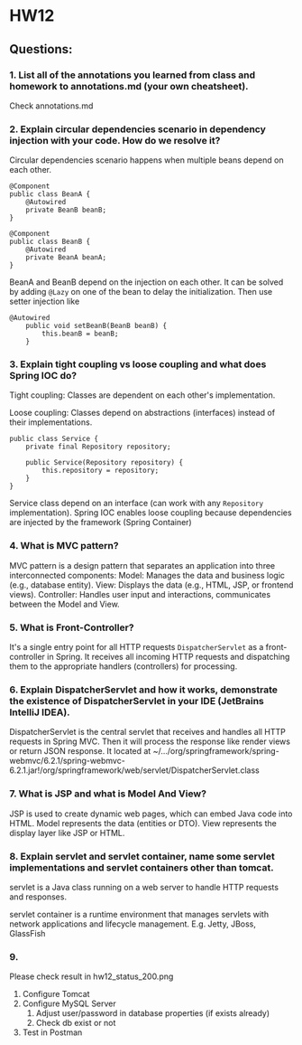 # HW12
## Questions:

### 1. List all of the annotations you learned from class and homework to annotations.md (your own cheatsheet).
Check annotations.md

### 2. Explain circular dependencies scenario in dependency injection with your code. How do we resolve it?
Circular dependencies scenario happens when multiple beans depend on each other.

```
@Component
public class BeanA {
    @Autowired
    private BeanB beanB;
}

@Component
public class BeanB {
    @Autowired
    private BeanA beanA;
}
```
BeanA and BeanB depend on the injection on each other. It can be solved by adding `@Lazy` on one of the bean to delay the initialization. Then use setter injection like
```
@Autowired
    public void setBeanB(BeanB beanB) {
        this.beanB = beanB;
    }
```

### 3. Explain tight coupling vs loose coupling and what does Spring IOC do?
Tight coupling: Classes are dependent on each other's implementation.

Loose coupling: Classes depend on abstractions (interfaces) instead of their implementations.
```
public class Service {
    private final Repository repository;

    public Service(Repository repository) {
        this.repository = repository;
    }
}
```
Service class depend on an interface (can work with any `Repository` implementation).
Spring IOC enables loose coupling because dependencies are injected by the framework (Spring Container)

### 4. What is MVC pattern?
MVC pattern is a design pattern that separates an application into three interconnected components:
Model: Manages the data and business logic (e.g., database entity).
View: Displays the data (e.g., HTML, JSP, or frontend views).
Controller: Handles user input and interactions, communicates between the Model and View.


### 5. What is Front-Controller?
It's a single entry point for all HTTP requests
`DispatcherServlet` as a front-controller in Spring. It receives all incoming HTTP requests and dispatching them to the appropriate handlers (controllers) for processing.

### 6. Explain DispatcherServlet and how it works, demonstrate the existence of DispatcherServlet in your IDE (JetBrains IntelliJ IDEA).
DispatcherServlet is the central servlet that receives and handles all HTTP requests in Spring MVC. Then it will process the response like render views or return JSON response.
It located at ~/.../org/springframework/spring-webmvc/6.2.1/spring-webmvc-6.2.1.jar!/org/springframework/web/servlet/DispatcherServlet.class

### 7. What is JSP and what is Model And View?
JSP is used to create dynamic web pages, which can embed Java code into HTML.
Model represents the data (entities or DTO). View represents the display layer like JSP or HTML.

### 8. Explain servlet and servlet container, name some servlet implementations and servlet containers other than tomcat.
servlet is a Java class running on a web server to handle HTTP requests and responses.

servlet container is a runtime environment that manages servlets with network applications and lifecycle management. E.g. Jetty, JBoss, GlassFish

### 9.
Please check result in hw12_status_200.png

1. Configure Tomcat
2. Configure MySQL Server
   1. Adjust user/password in database properties (if exists already)
   2. Check db exist or not
3. Test in Postman
